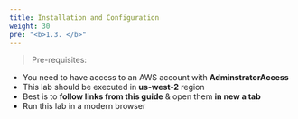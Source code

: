 ```yaml
---
title: Installation and Configuration
weight: 30
pre: "<b>1.3. </b>"
---
```


> Pre-requisites:  

* You need to have access to an AWS account with **AdminstratorAccess**
* This lab should be executed in **us-west-2** region
* Best is to **follow links from this  guide** & open them **in new a tab**
* Run this lab in a modern browser